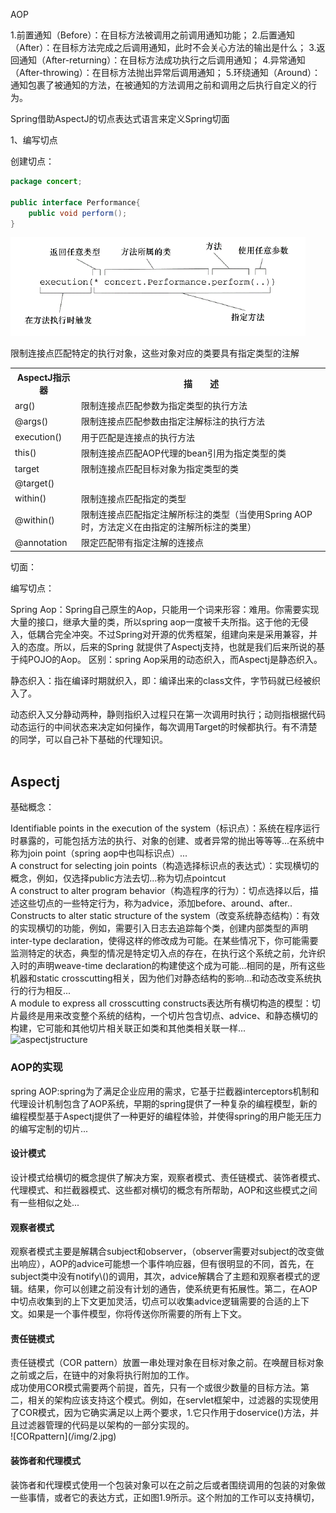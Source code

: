 AOP

1.前置通知（Before）：在目标方法被调用之前调用通知功能； 2.后置通知（After）：在目标方法完成之后调用通知，此时不会关心方法的输出是什么； 3.返回通知（After-returning）：在目标方法成功执行之后调用通知； 4.异常通知（After-throwing）：在目标方法抛出异常后调用通知； 5.环绕通知（Around）：通知包裹了被通知的方法，在被通知的方法调用之前和调用之后执行自定义的行为。

Spring借助AspectJ的切点表达式语言来定义Spring切面




 
 
 
 
 

1、编写切点

创建切点：

```Java
package concert;

public interface Performance{
	public void perform();
}
```
![aspectj](/img/aspectj1.jpg)

<div style="display:inline">
	<table>
		<tr>
			<th>AspectJ指示器</th>
			<th>描　　述</th>
		</tr>
		<tr>
			<td>arg()</td>
			<td>限制连接点匹配参数为指定类型的执行方法</td>
		</tr>
		<tr>
			<td>@args()</td>
			<td>限制连接点匹配参数由指定注解标注的执行方法</td>
		</tr>
		<tr>
			<td>execution()</td>
			<td>用于匹配是连接点的执行方法</td>
		</tr>
		<tr>
			<td>this()</td>
			<td>限制连接点匹配AOP代理的bean引用为指定类型的类</td>
		</tr>
		<tr>
			<td>target</td>
			<td>限制连接点匹配目标对象为指定类型的类</td>
		</tr>
		<tr>
			<td>@target()</td>
			<td限制连接点匹配特定的执行对象，这些对象对应的类要具有指定类型的注解>限制连接点匹配特定的执行对象，这些对象对应的类要具有指定类型的注解</td>
		</tr>
		<tr>
			<td>within()</td>
			<td>限制连接点匹配指定的类型</td>
		</tr>
		<tr>
			<td>@within()</td>
			<td>限制连接点匹配指定注解所标注的类型（当使用Spring AOP时，方法定义在由指定的注解所标注的类里）</td>
		</tr>
		<tr>
			<td>@annotation</td>
			<td>限定匹配带有指定注解的连接点</td>
		</tr>
	</table>
</div>
切面：

编写切点：
</br>

Spring Aop：Spring自己原生的Aop，只能用一个词来形容：难用。你需要实现大量的接口，继承大量的类，所以spring aop一度被千夫所指。这于他的无侵入，低耦合完全冲突。不过Spring对开源的优秀框架，组建向来是采用兼容，并入的态度。所以，后来的Spring 就提供了Aspectj支持，也就是我们后来所说的基于纯POJO的Aop。
区别：spring Aop采用的动态织入，而Aspectj是静态织入。</br>

静态织入：指在编译时期就织入，即：编译出来的class文件，字节码就已经被织入了。</br>

动态织入又分静动两种，静则指织入过程只在第一次调用时执行；动则指根据代码动态运行的中间状态来决定如何操作，每次调用Target的时候都执行。有不清楚的同学，可以自己补下基础的代理知识。</br>
</br>
<h2>Aspectj</h2>
基础概念：</br>

Identifiable points in the execution of the system（标识点）：系统在程序运行时暴露的，可能包括方法的执行、对象的创建、或者异常的抛出等等等...在系统中称为join point（spring aop中也叫标识点）...</br>
A construct for selecting join points（构造选择标识点的表达式）：实现横切的概念，例如，仅选择public方法去切...称为切点pointcut</br>
A construct to alter program behavior（构造程序的行为）：切点选择以后，描述这些切点的一些特定行为，称为advice，添加before、around、after..</br>
Constructs to alter static structure of the system（改变系统静态结构）：有效的实现横切的功能，例如，需要引入日志去追踪每个类，创建内部类型的声明inter-type declaration，使得这样的修改成为可能。在某些情况下，你可能需要监测特定的状态，典型的情况是特定切入点的存在，在执行这个系统之前，允许织入时的声明weave-time declaration的构建使这个成为可能...相同的是，所有这些机器和static crosscutting相关，因为他们对静态结构的影响...和动态改变系统执行的行为相反...</br>
A module to express all crosscutting constructs表达所有横切构造的模型：切片最终是用来改变整个系统的结构，一个切片包含切点、advice、和静态横切的构建，它可能和其他切片相关联正如类和其他类相关联一样...</br>
![aspectjstructure](/img/1.jpg)

<h3>AOP的实现</h3>
spring AOP:spring为了满足企业应用的需求，它基于拦截器interceptors机制和代理设计机制包含了AOP系统，早期的spring提供了一种复杂的编程模型，新的编程模型基于Aspectj提供了一种更好的编程体验，并使得spring的用户能无压力的编写定制的切片...</br>
<h4>设计模式</h4>
设计模式给横切的概念提供了解决方案，观察者模式、责任链模式、装饰者模式、代理模式、和拦截器模式、这些都对横切的概念有所帮助，AOP和这些模式之间有一些相似之处...</br>
<h4>观察者模式</h4>
观察者模式主要是解耦合subject和observer，（observer需要对subject的改变做出响应），AOP的advice可能想一个事件响应器，但有很明显的不同，首先，在subject类中没有notify\<changeType\>()的调用，其次，advice解耦合了主题和观察者模式的逻辑。结果，你可以创建之前没有计划的通告，使系统更有拓展性。第二，在AOP中切点收集到的上下文更加灵活，切点可以收集advice逻辑需要的合适的上下文。如果是一个事件模型，你将传送你所需要的所有上下文。</br>
<h4>责任链模式</h4>
责任链模式（COR pattern）放置一串处理对象在目标对象之前。在唤醒目标对象之前或之后，在链中的对象将执行附加的工作。</br>
成功使用COR模式需要两个前提，首先，只有一个或很少数量的目标方法。第二，相关的架构应该支持这个模式。例如，在servlet框架中，过滤器的实现使用了COR模式，因为它确实满足以上两个要求，1.它只作用于doservice()方法，并且过滤器管理的代码是以架构的一部分实现的。</br>
![CORpattern](/img/2.jpg)
</br>
<h4>装饰者和代理模式</h4>
装饰者和代理模式使用一个包装对象可以在之前之后或者围绕调用的包装的对象做一些事情，或者它的表达方式，正如图1.9所示。这个附加的工作可以支持横切，

